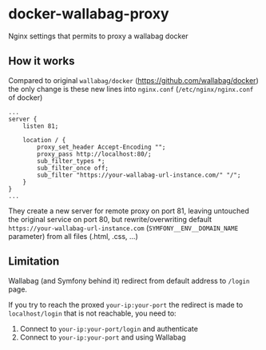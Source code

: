 # docker-wallabag-proxy
Nginx settings that permits to proxy a wallabag docker

## How it works
Compared to original `wallabag/docker` (https://github.com/wallabag/docker) the only change is these new lines into `nginx.conf` (`/etc/nginx/nginx.conf` of docker)
```
...
server {
    listen 81;

    location / {
        proxy_set_header Accept-Encoding "";
        proxy_pass http://localhost:80/;
        sub_filter_types *;
        sub_filter_once off;
        sub_filter "https://your-wallabag-url-instance.com/" "/";
    }
}
...
```
They create a new server for remote proxy on port 81, leaving untouched the original service on port 80, but rewrite/overwriting default `https://your-wallabag-url-instance.com` (`SYMFONY__ENV__DOMAIN_NAME` parameter) from all files (.html, .css, ...)

## Limitation
Wallabag (and Symfony behind it) redirect from default address to `/login` page.

If you try to reach the proxed `your-ip:your-port` the redirect is made to `localhost/login` that is not reachable, you need to: 
1. Connect to `your-ip:your-port/login` and authenticate
2. Connect to `your-ip:your-port` and using Wallabag
